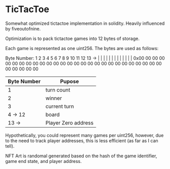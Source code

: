 # TicTacToe

Somewhat optimized tictactoe implementation in solidity. 
Heavily influenced by fiveoutofnine.  

Optimization is to pack tictactoe games into 12 bytes of storage. 

Each game is represented as one uint256. The bytes are used as follows: 

Byte Number: 
   1  2  3  4  5  6  7  8  9 10 11 12 13 ->
   |  |  |  |  |  |  |  |  |  |  |  |  | 
0x00 00 00 00 00 00 00 00 00 00 00 00 00 00 00 00 00 00 00 00 00 00 00 00 00 00 00 00 00 00 00 00 

| Byte Number | Pupose              |
| ----------- | ------------------- |
| 1           | turn count          |
| 2           | winner              |
| 3           | current turn        |
| 4  ->  12   | board               | 
| 13 ->       | Player Zero address | 



Hypothetically, you could represent many games per uint256, however, due to the need to track player addresses, this is less efficient (as far as I can tell). 

NFT Art is randomal generated based on the hash of the game identifier, game end state, and player address.  




